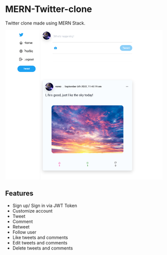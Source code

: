 # MERN-Twitter-clone

Twitter clone made using MERN Stack.

![twitter-pic](twitter-pic.png)

## Features

- Sign up/ Sign in via JWT Token
- Customize account
- Tweet
- Comment
- Retweet
- Follow user
- Like tweets and comments
- Edit tweets and comments
- Delete tweets and comments

